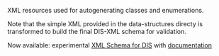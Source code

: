 XML resources used for autogenerating classes and enumerations.

Note that the simple XML provided in the data-structures directy is transformed 
to build the final DIS-XML schema for validation.

Now available: experimental [XML Schema for DIS](DIS_7_2012.autogenerated.xsd) 
with [documentation](https://savage.nps.edu/open-dis7-java/xml/SchemaDocumentation/DIS_7_2012.autogenerated.html)
